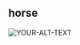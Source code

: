 ## horse
<picture>
 <source media="(prefers-color-scheme: light)" srcset="dictionary1.gif">
 <img alt="YOUR-ALT-TEXT" src="How Do I Do This...">
</picture>
